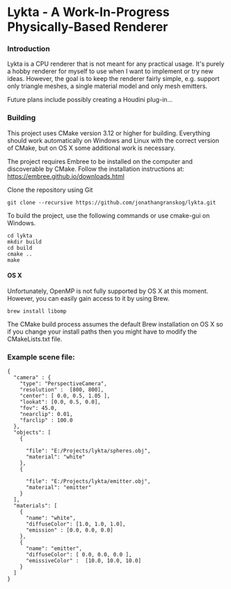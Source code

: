 # Lykta - A Work-In-Progress Physically-Based Renderer

### Introduction

Lykta is a CPU renderer that is not meant for any practical usage. It's purely a hobby renderer for myself to use when I want to implement or try new ideas. However, the goal is to keep the renderer fairly simple, e.g. support only triangle meshes, a single material model and only mesh emitters. 

Future plans include possibly creating a Houdini plug-in...

### Building

This project uses CMake version 3.12 or higher for building. Everything should work automatically on Windows and Linux with the correct version of CMake, but on OS X some additional work is necessary.

The project requires Embree to be installed on the computer and discoverable by CMake. Follow the installation instructions at: https://embree.github.io/downloads.html

Clone the repository using Git
```
git clone --recursive https://github.com/jonathangranskog/lykta.git
```

To build the project, use the following commands or use cmake-gui on Windows.
```
cd lykta
mkdir build
cd build
cmake ..
make
```

#### OS X
Unfortunately, OpenMP is not fully supported by OS X at this moment. However, you can easily gain access to it by using Brew.

```
brew install libomp
```

The CMake build process assumes the default Brew installation on OS X so if you change your install paths then you might have to modify the CMakeLists.txt file. 

### Example scene file:

```
{
  "camera" : {
    "type": "PerspectiveCamera",
    "resolution" :  [800, 800],
    "center": [ 0.0, 0.5, 1.05 ],
    "lookat": [0.0, 0.5, 0.0],
    "fov": 45.0,
    "nearclip": 0.01,
    "farclip" : 100.0
  },
  "objects": [
    {

      "file": "E:/Projects/lykta/spheres.obj",
      "material": "white"
    },
    {

      "file": "E:/Projects/lykta/emitter.obj",
      "material": "emitter"
    }
  ],
  "materials": [
    {
      "name": "white",
      "diffuseColor": [1.0, 1.0, 1.0],
      "emission" : [0.0, 0.0, 0.0]
    },
    {
      "name": "emitter",
      "diffuseColor": [ 0.0, 0.0, 0.0 ],
      "emissiveColor" :  [10.0, 10.0, 10.0]
    }
  ]
}
```
